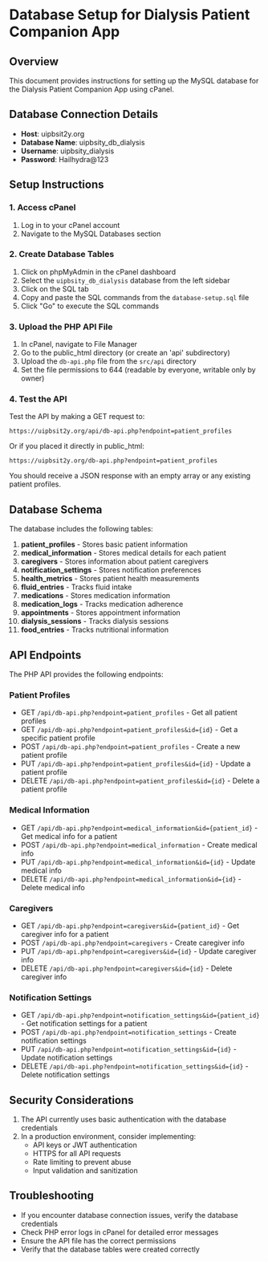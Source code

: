# Database Setup for Dialysis Patient Companion App

## Overview

This document provides instructions for setting up the MySQL database for the Dialysis Patient Companion App using cPanel.

## Database Connection Details

- **Host**: uipbsit2y.org
- **Database Name**: uipbsity_db_dialysis
- **Username**: uipbsity_dialysis
- **Password**: Hailhydra@123

## Setup Instructions

### 1. Access cPanel

1. Log in to your cPanel account
2. Navigate to the MySQL Databases section

### 2. Create Database Tables

1. Click on phpMyAdmin in the cPanel dashboard
2. Select the `uipbsity_db_dialysis` database from the left sidebar
3. Click on the SQL tab
4. Copy and paste the SQL commands from the `database-setup.sql` file
5. Click "Go" to execute the SQL commands

### 3. Upload the PHP API File

1. In cPanel, navigate to File Manager
2. Go to the public_html directory (or create an 'api' subdirectory)
3. Upload the `db-api.php` file from the `src/api` directory
4. Set the file permissions to 644 (readable by everyone, writable only by owner)

### 4. Test the API

Test the API by making a GET request to:

```
https://uipbsit2y.org/api/db-api.php?endpoint=patient_profiles
```

Or if you placed it directly in public_html:

```
https://uipbsit2y.org/db-api.php?endpoint=patient_profiles
```

You should receive a JSON response with an empty array or any existing patient profiles.

## Database Schema

The database includes the following tables:

1. **patient_profiles** - Stores basic patient information
2. **medical_information** - Stores medical details for each patient
3. **caregivers** - Stores information about patient caregivers
4. **notification_settings** - Stores notification preferences
5. **health_metrics** - Stores patient health measurements
6. **fluid_entries** - Tracks fluid intake
7. **medications** - Stores medication information
8. **medication_logs** - Tracks medication adherence
9. **appointments** - Stores appointment information
10. **dialysis_sessions** - Tracks dialysis sessions
11. **food_entries** - Tracks nutritional information

## API Endpoints

The PHP API provides the following endpoints:

### Patient Profiles
- GET `/api/db-api.php?endpoint=patient_profiles` - Get all patient profiles
- GET `/api/db-api.php?endpoint=patient_profiles&id={id}` - Get a specific patient profile
- POST `/api/db-api.php?endpoint=patient_profiles` - Create a new patient profile
- PUT `/api/db-api.php?endpoint=patient_profiles&id={id}` - Update a patient profile
- DELETE `/api/db-api.php?endpoint=patient_profiles&id={id}` - Delete a patient profile

### Medical Information
- GET `/api/db-api.php?endpoint=medical_information&id={patient_id}` - Get medical info for a patient
- POST `/api/db-api.php?endpoint=medical_information` - Create medical info
- PUT `/api/db-api.php?endpoint=medical_information&id={id}` - Update medical info
- DELETE `/api/db-api.php?endpoint=medical_information&id={id}` - Delete medical info

### Caregivers
- GET `/api/db-api.php?endpoint=caregivers&id={patient_id}` - Get caregiver info for a patient
- POST `/api/db-api.php?endpoint=caregivers` - Create caregiver info
- PUT `/api/db-api.php?endpoint=caregivers&id={id}` - Update caregiver info
- DELETE `/api/db-api.php?endpoint=caregivers&id={id}` - Delete caregiver info

### Notification Settings
- GET `/api/db-api.php?endpoint=notification_settings&id={patient_id}` - Get notification settings for a patient
- POST `/api/db-api.php?endpoint=notification_settings` - Create notification settings
- PUT `/api/db-api.php?endpoint=notification_settings&id={id}` - Update notification settings
- DELETE `/api/db-api.php?endpoint=notification_settings&id={id}` - Delete notification settings

## Security Considerations

1. The API currently uses basic authentication with the database credentials
2. In a production environment, consider implementing:
   - API keys or JWT authentication
   - HTTPS for all API requests
   - Rate limiting to prevent abuse
   - Input validation and sanitization

## Troubleshooting

- If you encounter database connection issues, verify the database credentials
- Check PHP error logs in cPanel for detailed error messages
- Ensure the API file has the correct permissions
- Verify that the database tables were created correctly
